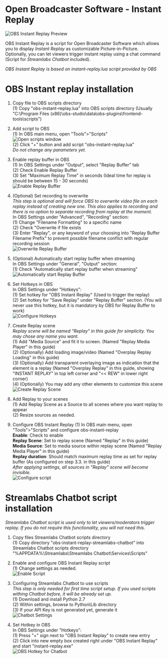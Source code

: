 # Open Broadcaster Software - Instant Replay
![OBS Instant Replay Preview](https://raw.githubusercontent.com/tomaae/obs-instant-replay/github-resources/obs_preview.PNG)

OBS Instant Replay is a script for Open Broadcaster Software which allows you to display *Instant Replay* as customizable Picture-in-Picture.  
Optionally, you can let viewers trigger instant replay using a chat command (Script for *Streamlabs Chatbot* included).  

*OBS Instant Replay is based on instant-replay.lua script provided by OBS*

# OBS Instant replay installation
1. Copy file to OBS scripts directory  
(1) Copy "obs-instant-replay.lua" into OBS scripts directory (Usually "C:\Program Files (x86)\obs-studio\data\obs-plugins\frontend-tools\scripts\")  

2. Add script to OBS  
(1) In OBS main menu, open "Tools">"Scripts"  
![Open scripts window](https://raw.githubusercontent.com/tomaae/obs-instant-replay/github-resources/obs_scripts_open.png)  
(2) Click "+" button and add script "obs-instant-replay.lua"  
*Do not change any parameters yet.*  

3. Enable replay buffer in OBS  
(1) In OBS Settings under "Output", select "Replay Buffer" tab  
(2) Check Enable Replay Buffer  
(3) Set "Maximum Replay Time" in seconds (Ideal time for replay is should be between 15 - 30 seconds)  
![Enable Replay Buffer](https://raw.githubusercontent.com/tomaae/obs-instant-replay/github-resources/obs_settings_replaybuffer.PNG)

4. (Optional) Set recording to overwrite  
*This step is optional and will force OBS to overwrite video file on each replay instead of creating new one. This also applies to recording and there is no option to separate recording from replay at the moment.*  
In OBS Settings under "Advanced", "Recording" section:  
(1) Change "Filename Formatting" to a specific name  
(2) Check "Overwrite if file exists  
(3) Enter "Replay", or any keyword of your choosing into "Replay Buffer Filename Prefix" to prevent possible filename conflict with regular recording session  
![Overwrite Replay Buffer](https://raw.githubusercontent.com/tomaae/obs-instant-replay/github-resources/obs_settings_recording.PNG)

5. (Optional) Automatically start replay buffer when streaming  
In OBS Settings under "General", "Output" section:  
(1) Check "Automatically start replay buffer when streaming"  
![Automatically start Replay Buffer](https://raw.githubusercontent.com/tomaae/obs-instant-replay/github-resources/obs_settings_automaticreplaybuffer.PNG)

6. Set Hotkeys in OBS  
In OBS Settings under "Hotkeys":  
(1) Set hotkey for "OBS Instant Replay" (Used to trigger the replay)  
(2) Set hotkey for "Save Replay" under "Replay Buffer" section. (You will never use this hotkey, but it is mandatory by OBS for Replay Buffer to work)  
![Configure Hotkeys](https://raw.githubusercontent.com/tomaae/obs-instant-replay/github-resources/obs_settings_hotkeys.PNG)

7. Create Replay scene  
*Replay scene will be named "Replay" in this guide for simplicity. You may chose any name you want.*  
(1) Add "Media Source" and fit it to screen. (Named "Replay Media Player" in this guide)  
(2) (Optionally) Add loading image/video (Named "Overplay Replay Loading" in this guide)  
(3) (Optionally) Add transparent overlaying image as indication that the element is a replay (Named "Overplay Replay" in this guide, showing "INSTANT REPLAY" in top left corner and "<< REW" in lower right corner)  
(4) (Optionally) You may add any other elements to customize this scene  
![Create Replay Scene](https://raw.githubusercontent.com/tomaae/obs-instant-replay/github-resources/obs_scene_create.PNG)

8. Add Replay to your scenes  
(1) Add Replay Scene as a Source to all scenes where you want replay to appear  
(2) Resize sources as needed.  

9. Configure OBS Instant Replay
(1) In OBS main menu, open "Tools">"Scripts" and configure obs-instant-replay  
**Enable**: Check to enable  
**Replay Scene**: Set to replay scene (Named "Replay" in this guide)  
**Media Source**: Set to media source within replay scene (Named "Replay Media Player" in this guide)  
**Replay duration**: Should match maximum replay time as set for replay buffer (As configured on step 3.3. in this guide)  
*After applying settings, all sources in "Replay" scene will become invisible.*  
![Configure script](https://raw.githubusercontent.com/tomaae/obs-instant-replay/github-resources/obs_scripts_config.png)

# Streamlabs Chatbot script installation
*Streamlabs Chatbot script is used only to let viewers/moderators trigger replay. If you do not require this functionality, you will not need this.*  
1. Copy files Streamlabs Chatbot scripts directory  
(1) Copy directory "obs-instant-replay-streamlabs-chatbot" into Streamlabs Chatbot scripts directory "%APPDATA%\Streamlabs\Streamlabs Chatbot\Services\Scripts\"  

2. Enable and configure OBS Instant Replay script  
(1) Change settings as needed.  
![Enable Script](https://raw.githubusercontent.com/tomaae/obs-instant-replay/github-resources/slcb_scripts.PNG)

3. Configuring Streamlabs Chatbot to use scripts  
*This step is only needed for first time script setup. If you used scripts withing Chatbot before, it will be already set up.*  
(1) Download and install Python 2.7  
(2) Within settings, browse to Python\Lib directory  
(3) If your API Key is not generated yet, generate it  
![Chatbot Settings](https://raw.githubusercontent.com/tomaae/obs-instant-replay/github-resources/slcb_settings.PNG)

4. Set Hotkey in OBS  
In OBS Settings under "Hotkeys":  
(1) Press "+" sign next to "OBS Instant Replay" to create new entry  
(2) Click into new empty box created right under "OBS Instant Replay" and start "instant-replay.exe"  
![OBS Hotkey for Chatbot](https://raw.githubusercontent.com/tomaae/obs-instant-replay/github-resources/obs_slcb_hotkey.PNG)

